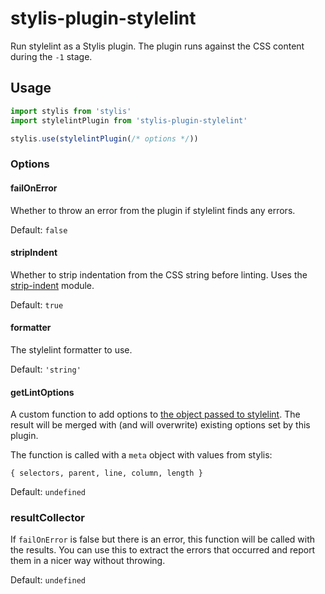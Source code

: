 # stylis-plugin-stylelint

Run stylelint as a Stylis plugin. The plugin runs against the CSS content during
the `-1` stage.

## Usage

```js
import stylis from 'stylis'
import stylelintPlugin from 'stylis-plugin-stylelint'

stylis.use(stylelintPlugin(/* options */))
```

### Options

#### failOnError

Whether to throw an error from the plugin if stylelint finds any errors.

Default: `false`

#### stripIndent

Whether to strip indentation from the CSS string before linting. Uses the
[strip-indent](https://github.com/sindresorhus/strip-indent) module.

Default: `true`

#### formatter

The stylelint formatter to use.

Default: `'string'`

#### getLintOptions

A custom function to add options to
[the object passed to stylelint](https://github.com/stylelint/stylelint/blob/master/docs/user-guide/node-api.md#options).
The result will be merged with (and will overwrite) existing options set by this
plugin.

The function is called with a `meta` object with values from stylis:

`{ selectors, parent, line, column, length }`

Default: `undefined`

### resultCollector

If `failOnError` is false but there is an error, this function will be called
with the results. You can use this to extract the errors that occurred and
report them in a nicer way without throwing.

Default: `undefined`
